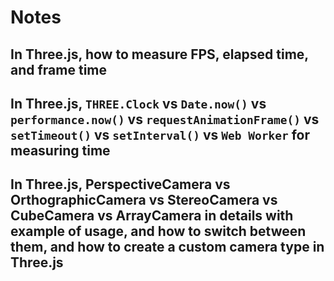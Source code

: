 # Notes

## In Three.js, how to measure FPS, elapsed time, and frame time

## In Three.js, `THREE.Clock` vs `Date.now()` vs `performance.now()` vs `requestAnimationFrame()` vs `setTimeout()` vs `setInterval()` vs `Web Worker` for measuring time

## In Three.js, PerspectiveCamera vs OrthographicCamera vs StereoCamera vs CubeCamera vs ArrayCamera in details with example of usage, and how to switch between them, and how to create a custom camera type in Three.js
